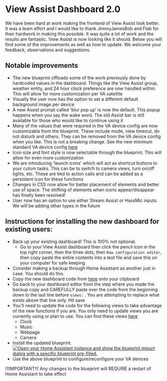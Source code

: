# View Assist Dashboard 2.0

We have been hard at work making the frontend of View Assist look better.  It was a team effort and I would like to thank JimmyJamesBob and Flab for their hardwork in making this possible.  It was quite a lot of work and the results are fantastic.  View Assist is now looking like it should.  Below you will find some of the improvements as well as how to update.  We welcome your feedback, observations and suggestions.

## Notable improvements
* The new blueprint offloads some of the work previously done by hardcoded values in the dashboard.  Things like the View Assist group, weather entity, and 24 hour clock preference are now handled within.  This will allow for more customization per VA satellite
* Visually the user now has the option to set a different default background image per device
* A new Assist prompt called 'blur pop up' is now the default.  This popup happens when you say the wake word.  The old Assist bar is still available for those who would like to continue using it
* Many of the values that were required in the VA device config are now customizable from the blueprint.  These include mode, view timeout, do not disturb and others.  They can be removed from the VA device config when you like.  This is not a breaking change.  See the new minimum standard VA device config [here](https://github.com/dinki/View-Assist/blob/viewassist-dashboard2.0/View%20Assist%20device%20configuration/device_config_example.yaml)
* Icon size and font style is now selectable through the blueprint.  This will allow for even more customization
* We are introducing 'launch icons' which will act as shortcut buttons to your cutom tasks.  This can be to switch to camera views, turn on/off lights, etc.  These are tied to action calls and can be added as a persistent icon for these functions
* Changes in CSS now allow for better placement of elements and better use of space.  The shifting of elements when icons appear/disappear has finally been resolved!
* User now has an option to use either Stream Assist or HassMic inputs.  We will be adding other types in the future


## Instructions for installing the new dashboard for existing users:

* Back up your existing dashboard!  This is 100% not optional.
  * Go to your View Assist dashboard then click the pencil icon in the top right corner, then the three dots, then `Raw configuration editor`, then copy paste the entire contents into a text file and save this on your computer for safe keeping
* Consider making a backup through Home Assistant as another just in case.  You should do this.
* Copy the new dashboard code from [here](https://github.com/dinki/View-Assist/blob/viewassist-dashboard2.0/View%20Assist%20dashboard%20and%20views/dashboard/dashboard.yaml) onto your clipboard
* Go back to your dashboard editor from the step where you made the backup copy and CAREFULLY paste over the code from the beginning down to the last line before `views:` .  You are attempting to replace what exists above that line only.  Hit save
* You'll need to update the code for the following views to take advantage of the new functions if you are.  You only need to update views you are currently using or plan to use.  You can find these views [here](https://github.com/dinki/View-Assist/tree/viewassist-dashboard2.0/View%20Assist%20dashboard%20and%20views/views)
  *  Clock
  *  Music
  *  Webpage
  *  Camera
* Install the updated blueprint.  [![Open your Home Assistant instance and show the blueprint import dialog with a specific blueprint pre-filled.](https://my.home-assistant.io/badges/blueprint_import.svg)](https://my.home-assistant.io/redirect/blueprint_import/?blueprint_url=https%3A%2F%2Fraw.githubusercontent.com%2Fdinki%2FView-Assist%2Frefs%2Fheads%2Fviewassist-dashboard2.0%2FView_Assist_control_automations%2Fblueprint-devicecontrol.yaml)
* Use the above blueprint to configure/reconfigure your VA devices


!!!IMPORTANT!!!  Any changes to the blueprint will REQUIRE a restart of Home Assistant to take effect
